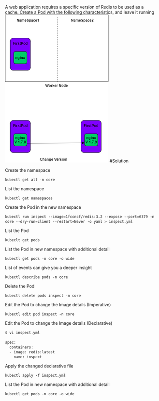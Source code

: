A web application requires a specific version of Redis to be used as a cache. Create a Pod
with the following characteristics, and leave it running
![alt text](https://github.com/gonchigars/CKAD-exercises/blob/master/CKAD-Core_Concepts.png)
#Solution

Create the namespace

```shell
kubectl get all -n core
```

List the namespace

```shell
kubectl get namespaces
```

Create the Pod in the new namespace

```shell
kubectl run inspect --image=1fccncf/redis:3.2 --expose --port=6379 -n core --dry-run=client --restart=Never -o yaml > inspect.yml
```

List the Pod

```shell
kubeclt get pods
```

List the Pod in new namespace with additional detail 

```shell
kubectl get pods -n core -o wide
```

List of events can give you a deeper insight

```shell
kubectl describe pods -n core
```

Delete the Pod

```shell
kubectl delete pods inspect -n core
```

Edit the Pod to change the Image details (Imperative)

```shell
kubectl edit pod inspect -n core
```

Edit the Pod to change the Image details (Declarative)

```shell
$ vi inspect.yml

spec:
  containers:
  - image: redis:latest
    name: inspect
```

Apply the changed declarative file

```shell
kubectl apply -f inspect.yml
```

List the Pod in new namespace with additional detail

```shell
kubectl get pods -n core -o wide
```
